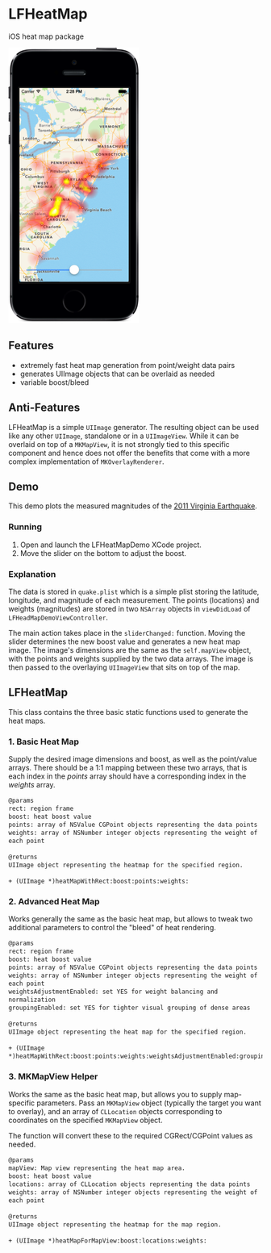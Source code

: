 # LFHeatMap

iOS heat map package

![LFHeatMap](lfheatmap_screenshot.png)

## Features
* extremely fast heat map generation from point/weight data pairs
* generates UIImage objects that can be overlaid as needed
* variable boost/bleed

## Anti-Features
LFHeatMap is a simple `UIImage` generator. The resulting object can be used like any other `UIImage`, standalone or in a `UIImageView`. While it can be overlaid on top of a `MKMapView`, it is not strongly tied to this specific component and hence does not offer the benefits that come with a more complex implementation of `MKOverlayRenderer`.

## Demo
This demo plots the measured magnitudes of the [2011 Virginia Earthquake](http://en.wikipedia.org/wiki/2011_Virginia_earthquake).

### Running
1. Open and launch the LFHeatMapDemo XCode project. 
2. Move the slider on the bottom to adjust the boost.

### Explanation

The data is stored in `quake.plist` which is a simple plist storing the latitude, longitude, and magnitude of each measurement. The points (locations) and weights (magnitudes) are stored in two `NSArray` objects in `viewDidLoad` of `LFHeadMapDemoViewController`.

The main action takes place in the `sliderChanged:` function. Moving the slider determines the new boost value and generates a new heat map image. The image's dimensions are the same as the `self.mapView` object, with the points and weights supplied by the two data arrays. The image is then passed to the overlaying `UIImageView` that sits on top of the map.


## LFHeatMap

This class contains the three basic static functions used to generate the heat maps.

### 1. Basic Heat Map

Supply the desired image dimensions and boost, as well as the point/value arrays. There should be a 1:1 mapping between these two arrays, that is each index in the *points* array should have a corresponding index in the *weights* array.

```
@params
rect: region frame
boost: heat boost value
points: array of NSValue CGPoint objects representing the data points
weights: array of NSNumber integer objects representing the weight of each point
 
@returns
UIImage object representing the heatmap for the specified region.
 
+ (UIImage *)heatMapWithRect:boost:points:weights:
```

### 2. Advanced Heat Map

Works generally the same as the basic heat map, but allows to tweak two additional parameters to control the "bleed" of heat rendering.

```
@params
rect: region frame
boost: heat boost value
points: array of NSValue CGPoint objects representing the data points
weights: array of NSNumber integer objects representing the weight of each point
weightsAdjustmentEnabled: set YES for weight balancing and normalization
groupingEnabled: set YES for tighter visual grouping of dense areas
 
@returns
UIImage object representing the heat map for the specified region.
 
+ (UIImage *)heatMapWithRect:boost:points:weights:weightsAdjustmentEnabled:groupingEnabled:
```

### 3. MKMapView Helper

Works the same as the basic heat map, but allows you to supply map-specific parameters. Pass an `MKMapView` object (typically the target you want to overlay), and an array of `CLLocation` objects corresponding to coordinates on the specified `MKMapView` object.

The function will convert these to the required CGRect/CGPoint values as needed.

```
@params 
mapView: Map view representing the heat map area.
boost: heat boost value
locations: array of CLLocation objects representing the data points
weights: array of NSNumber integer objects representing the weight of each point
 
@returns
UIImage object representing the heatmap for the map region.

+ (UIImage *)heatMapForMapView:boost:locations:weights:
```
